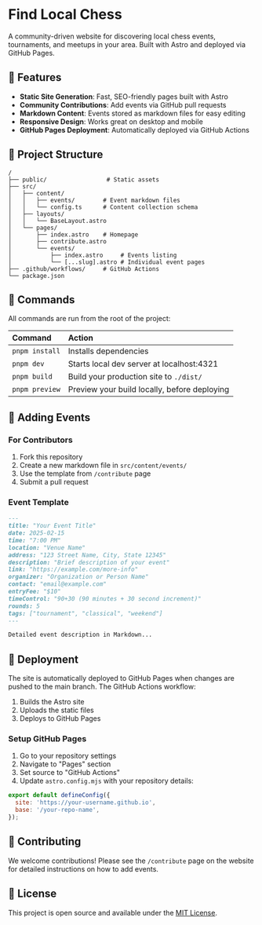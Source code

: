 # Find Local Chess

A community-driven website for discovering local chess events, tournaments, and meetups in your area. Built with Astro and deployed via GitHub Pages.

## 🚀 Features

- **Static Site Generation**: Fast, SEO-friendly pages built with Astro
- **Community Contributions**: Add events via GitHub pull requests
- **Markdown Content**: Events stored as markdown files for easy editing
- **Responsive Design**: Works great on desktop and mobile
- **GitHub Pages Deployment**: Automatically deployed via GitHub Actions

## 📁 Project Structure

```text
/
├── public/                 # Static assets
├── src/
│   ├── content/
│   │   ├── events/        # Event markdown files
│   │   └── config.ts      # Content collection schema
│   ├── layouts/
│   │   └── BaseLayout.astro
│   └── pages/
│       ├── index.astro    # Homepage
│       ├── contribute.astro
│       └── events/
│           ├── index.astro     # Events listing
│           └── [...slug].astro # Individual event pages
├── .github/workflows/     # GitHub Actions
└── package.json
```

## 🧞 Commands

All commands are run from the root of the project:

| Command           | Action                                        |
| :---------------- | :-------------------------------------------- |
| `pnpm install`    | Installs dependencies                         |
| `pnpm dev`        | Starts local dev server at localhost:4321    |
| `pnpm build`      | Build your production site to `./dist/`      |
| `pnpm preview`    | Preview your build locally, before deploying |

## 🎯 Adding Events

### For Contributors

1. Fork this repository
2. Create a new markdown file in `src/content/events/`
3. Use the template from `/contribute` page
4. Submit a pull request

### Event Template

```markdown
---
title: "Your Event Title"
date: 2025-02-15
time: "7:00 PM"
location: "Venue Name"
address: "123 Street Name, City, State 12345"
description: "Brief description of your event"
link: "https://example.com/more-info"
organizer: "Organization or Person Name"
contact: "email@example.com"
entryFee: "$10"
timeControl: "90+30 (90 minutes + 30 second increment)"
rounds: 5
tags: ["tournament", "classical", "weekend"]
---

Detailed event description in Markdown...
```

## 🚀 Deployment

The site is automatically deployed to GitHub Pages when changes are pushed to the main branch. The GitHub Actions workflow:

1. Builds the Astro site
2. Uploads the static files
3. Deploys to GitHub Pages

### Setup GitHub Pages

1. Go to your repository settings
2. Navigate to "Pages" section
3. Set source to "GitHub Actions"
4. Update `astro.config.mjs` with your repository details:

```js
export default defineConfig({
  site: 'https://your-username.github.io',
  base: '/your-repo-name',
});
```

## 🤝 Contributing

We welcome contributions! Please see the `/contribute` page on the website for detailed instructions on how to add events.

## 📝 License

This project is open source and available under the [MIT License](LICENSE).
